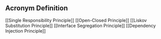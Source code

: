 ## Acronym Definition
[[Single Responsibility Principle]]
[[Open-Closed Principle]]
[[Liskov Substitution Principle]]
[[Interface Segregation Principle]]
[[Dependency Injection Principle]]